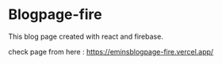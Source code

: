 # Blogpage-fire
This blog page created with react and firebase. 

check page from here : https://eminsblogpage-fire.vercel.app/
